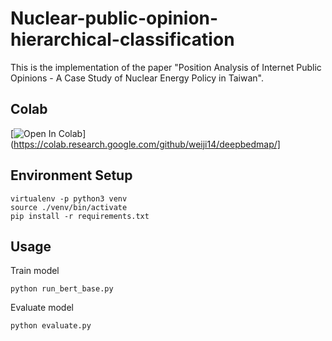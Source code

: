 # Nuclear-public-opinion-hierarchical-classification
This is the implementation of the paper "Position Analysis of Internet Public Opinions - 
A Case Study of Nuclear Energy Policy in Taiwan".


## Colab

[![Open In Colab](https://colab.research.google.com/assets/colab-badge.svg)](https://colab.research.google.com/github/weiji14/deepbedmap/]


## Environment Setup
```
virtualenv -p python3 venv
source ./venv/bin/activate
pip install -r requirements.txt
```


## Usage

Train model
```
python run_bert_base.py
```
Evaluate model
```
python evaluate.py
```
